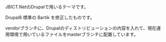 JBICT.NetのDrupalで用いるテーマです。

Drupal8 標準の Bartik を修正したものです。

vendorブランチに、Drupalのディストリビューションの内容を入れて、現在運用環境で用いているファイルをmasterブランチに配置しています。
